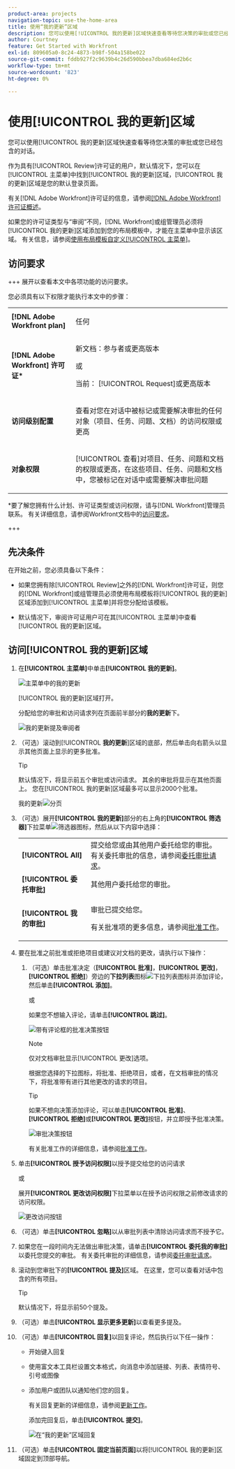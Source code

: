 ```yaml
---
product-area: projects
navigation-topic: use-the-home-area
title: 使用“我的更新”区域
description: 您可以使用[!UICONTROL 我的更新]区域快速查看等待您决策的审批或您已经包含的对话。
author: Courtney
feature: Get Started with Workfront
exl-id: 809605a0-8c24-4873-b98f-504a158be022
source-git-commit: fddb927f2c9639b4c26d590bbea7dba684ed2b6c
workflow-type: tm+mt
source-wordcount: '823'
ht-degree: 0%

---
```



# 使用[!UICONTROL 我的更新]区域

<!--<span class="preview">The highlighted information on this page refers to functionality not yet generally available. It is available only in the Preview environment for all customers. After the monthly releases to Production, the same features are also available in the Production environment for customers who enabled fast releases. </span>   

<span class="preview">For information about fast releases, see [Enable or disable fast releases for your organization](/help/quicksilver/administration-and-setup/set-up-workfront/configure-system-defaults/enable-fast-release-process.md). </span>-->


您可以使用[!UICONTROL 我的更新]区域快速查看等待您决策的审批或您已经包含的对话。

作为具有[!UICONTROL Review]许可证的用户，默认情况下，您可以在[!UICONTROL 主菜单]中找到[!UICONTROL 我的更新]区域，[!UICONTROL 我的更新]区域是您的默认登录页面。

有关[!DNL Adobe Workfront]许可证的信息，请参阅[[!DNL Adobe Workfront] 许可证概述](../../../administration-and-setup/add-users/access-levels-and-object-permissions/wf-licenses.md)。

如果您的许可证类型与“审阅”不同，[!DNL Workfront]或组管理员必须将[!UICONTROL 我的更新]区域添加到您的布局模板中，才能在主菜单中显示该区域。 有关信息，请参阅[使用布局模板自定义[!UICONTROL 主菜单]](../../../administration-and-setup/customize-workfront/use-layout-templates/customize-main-menu.md)。

## 访问要求

+++ 展开以查看本文中各项功能的访问要求。

您必须具有以下权限才能执行本文中的步骤：

<table style="table-layout:auto"> 
 <col> 
 <col> 
 <tbody> 
  <tr> 
   <td role="rowheader"><strong>[!DNL Adobe Workfront plan]</strong></td> 
   <td> <p>任何</p> </td> 
  </tr> 
  <tr> 
   <td role="rowheader"><strong>[!DNL Adobe Workfront] 许可证*</strong></td> 
   <td> <p>新文档：参与者或更高版本</p>
   或   
   <p>当前： [!UICONTROL Request]或更高版本</p> </td> 
  </tr> 
  <tr> 
   <td role="rowheader"><strong>访问级别配置</strong></td> 
   <td> <p>查看对您在对话中被标记或需要解决审批的任何对象（项目、任务、问题、文档）的访问权限或更高</p> </td> 
  </tr> 
  <tr> 
   <td role="rowheader"><strong>对象权限</strong></td> 
   <td> <p>[!UICONTROL 查看]对项目、任务、问题和文档的权限或更高，在这些项目、任务、问题和文档中，您被标记在对话中或需要解决审批问题</p> </td> 
  </tr> 
 </tbody> 
</table>

*要了解您拥有什么计划、许可证类型或访问权限，请与[!DNL Workfront]管理员联系。 有关详细信息，请参阅Workfront文档中的[访问要求](/help/quicksilver/administration-and-setup/add-users/access-levels-and-object-permissions/access-level-requirements-in-documentation.md)。

+++

## 先决条件

在开始之前，您必须具备以下条件：

* 如果您拥有除[!UICONTROL Review]之外的[!DNL Workfront]许可证，则您的[!DNL Workfront]或组管理员必须使用布局模板将[!UICONTROL 我的更新]区域添加到[!UICONTROL 主菜单]并将您分配给该模板。

* 默认情况下，审阅许可证用户可在其[!UICONTROL 主菜单]中查看[!UICONTROL 我的更新]区域。

## 访问[!UICONTROL 我的更新]区域

1. 在&#x200B;**[!UICONTROL 主菜单]**&#x200B;中单击&#x200B;**[!UICONTROL 我的更新]**。

   ![主菜单中的我的更新](assets/access-my-updates-from-main-menu-reviewer-user-nwe-350x294.png)

   [!UICONTROL 我的更新]区域打开。

   分配给您的审批和访问请求列在页面前半部分的&#x200B;**我的更新**&#x200B;下。

   ![我的更新提及审阅者](assets/my-updates-mentions-for-reviwers-nwe-350x418.png)

1. （可选）滚动到&#x200B;[!UICONTROL **我的更新**]&#x200B;区域的底部，然后单击向右箭头以显示其他页面上显示的更多批准。

   >[!TIP]
   >
   >默认情况下，将显示前五个审批或访问请求。 其余的审批将显示在其他页面上。 您在[!UICONTROL 我的更新]区域最多可以显示2000个批准。

   我的更新![分页](assets/pagination-for-my-updates-page-highlighted-nwe-350x78.png)

1. （可选）展开&#x200B;**[!UICONTROL 我的更新]**&#x200B;部分的右上角的&#x200B;**[!UICONTROL 筛选器]**&#x200B;下拉菜单![筛选器图标](assets/filter-nwepng.png)，然后从以下内容中选择：

   <table style="table-layout:auto"> 
    <col> 
    </col> 
    <col> 
    </col> 
    <tbody> 
     <tr> 
      <td role="rowheader"><strong>[!UICONTROL All]</strong></td> 
      <td>提交给您或由其他用户委托给您的审批。 有关委托审批的信息，请参阅<a href="../../../review-and-approve-work/manage-approvals/delegate-approval-requests.md" class="MCXref xref">委托审批请求</a>。 </td> 
     </tr> 
     <tr> 
      <td role="rowheader"><strong>[!UICONTROL 委托审批]</strong></td> 
      <td>其他用户委托给您的审批。 </td> 
     </tr> 
     <tr> 
      <td role="rowheader"><strong>[!UICONTROL 我的审批]</strong></td> 
      <td> <p>审批已提交给您。 </p> <p>有关批准项的更多信息，请参阅<a href="../../../review-and-approve-work/manage-approvals/approving-work.md" class="MCXref xref">批准工作</a>。</p> </td> 
     </tr> 
    </tbody> 
   </table>

1. 要在批准之前批准或拒绝项目或建议对文档的更改，请执行以下操作：

   1. （可选）单击批准决定（**[!UICONTROL 批准]**，**[!UICONTROL 更改]**，**[!UICONTROL 拒绝]**）旁边的&#x200B;**下拉列表**&#x200B;图标![下拉列表图标](assets/down-arrow-blue.png)并添加评论，然后单击&#x200B;**[!UICONTROL 添加]**。

      或

      如果您不想输入评论，请单击&#x200B;**[!UICONTROL 跳过]**。

      ![带有评论框的批准决策按钮](assets/approval-decision-buttons-in-my-updates-with-comment-box-nwe-350x183.png)

      >[!NOTE]
      >
      >仅对文档审批显示[!UICONTROL 更改]选项。

      根据您选择的下拉图标，将批准、拒绝项目，或者，在文档审批的情况下，将批准带有进行其他更改的请求的项目。

      >[!TIP]
      >
      >如果不想向决策添加评论，可以单击&#x200B;**[!UICONTROL 批准]**、**[!UICONTROL 拒绝]**&#x200B;或&#x200B;**[!UICONTROL 更改]**&#x200B;按钮，并立即授予批准决策。
      >
      >
      >![审批决策按钮](assets/approval-decision-buttons-in-my-updates-nwe-350x169.png)
      >
      >有关批准工作的详细信息，请参阅[批准工作](../../../review-and-approve-work/manage-approvals/approving-work.md)。

1. 单击&#x200B;**[!UICONTROL 授予访问权限]**&#x200B;以授予提交给您的访问请求

   或

   展开&#x200B;**[!UICONTROL 更改访问权限]**&#x200B;下拉菜单以在授予访问权限之前修改请求的访问权限。

   ![更改访问按钮](assets/grant-access-button-in-my-updates-nwe-350x224.png)

1. （可选）单击&#x200B;**[!UICONTROL 忽略]**&#x200B;以从审批列表中清除访问请求而不授予它。
1. 如果您在一段时间内无法做出审批决策，请单击&#x200B;**[!UICONTROL 委托我的审批]**&#x200B;以委托您提交的审批。 有关委托审批的详细信息，请参阅[委托审批请求](../../../review-and-approve-work/manage-approvals/delegate-approval-requests.md)。
1. 滚动到您审批下的&#x200B;**[!UICONTROL 提及]**&#x200B;区域。 在这里，您可以查看对话中包含的所有项目。

   >[!TIP]
   >
   >默认情况下，将显示前50个提及。

1. （可选）单击&#x200B;**[!UICONTROL 显示更多更新]**&#x200B;以查看更多提及。
1. （可选）单击&#x200B;**[!UICONTROL 回复]**&#x200B;以回复评论，然后执行以下任一操作：
   * 开始键入回复
   * 使用富文本工具栏设置文本格式，向消息中添加链接、列表、表情符号、引号或图像
   * 添加用户或团队以通知他们您的回复。

     有关回复更新的详细信息，请参阅[更新工作](/help/quicksilver/workfront-basics/updating-work-items-and-viewing-updates/update-work.md)。

     添加完回复后，单击&#x200B;**[!UICONTROL 提交]**。

     ![在“我的更新”区域回复](assets/reply-in-the-my-updates-area.png)

1. （可选）单击&#x200B;**[!UICONTROL 固定当前页面]**&#x200B;以将[!UICONTROL 我的更新]区域固定到顶部导航。
